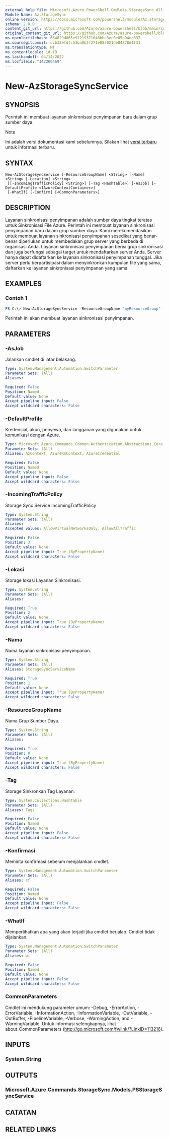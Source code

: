 ```yaml
---
external help file: Microsoft.Azure.PowerShell.Cmdlets.StorageSync.dll-Help.xml
Module Name: Az.StorageSync
online version: https://docs.microsoft.com/powershell/module/Az.storagesync/new-Azstoragesyncservice
schema: 2.0.0
content_git_url: https://github.com/Azure/azure-powershell/blob/main/src/StorageSync/StorageSync/help/New-AzStorageSyncService.md
original_content_git_url: https://github.com/Azure/azure-powershell/blob/main/src/StorageSync/StorageSync/help/New-AzStorageSyncService.md
ms.openlocfilehash: 664829d065e91219371046bbe3ec0e85a94ec837
ms.sourcegitcommit: dcb33efdfc53ba0b2f271e883021de84878d1f31
ms.translationtype: MT
ms.contentlocale: id-ID
ms.lasthandoff: 04/14/2022
ms.locfileid: "142206469"
---
```

# New-AzStorageSyncService

## SYNOPSIS
Perintah ini membuat layanan sinkronisasi penyimpanan baru dalam grup sumber daya.

> [!NOTE]
>Ini adalah versi dokumentasi kami sebelumnya. Silakan lihat [versi terbaru](/powershell/module/az.storagesync/new-azstoragesyncservice) untuk informasi terbaru.

## SYNTAX

```
New-AzStorageSyncService [-ResourceGroupName] <String> [-Name] <String> [-Location] <String>
 [[-IncomingTrafficPolicy] <String>] [-Tag <Hashtable>] [-AsJob] [-DefaultProfile <IAzureContextContainer>]
 [-WhatIf] [-Confirm] [<CommonParameters>]
```

## DESCRIPTION
Layanan sinkronisasi penyimpanan adalah sumber daya tingkat teratas untuk Sinkronisasi File Azure. Perintah ini membuat layanan sinkronisasi penyimpanan baru dalam grup sumber daya. Kami merekomendasikan untuk membuat layanan sinkronisasi penyimpanan sesedikat yang benar-benar diperlukan untuk membedakan grup server yang berbeda di organisasi Anda. Layanan sinkronisasi penyimpanan berisi grup sinkronisasi dan juga berfungsi sebagai target untuk mendaftarkan server Anda. Server hanya dapat didaftarkan ke layanan sinkronisasi penyimpanan tunggal. Jika server perlu berpartisipasi dalam menyinkronkan kumpulan file yang sama, daftarkan ke layanan sinkronisasi penyimpanan yang sama.

## EXAMPLES

### Contoh 1
```powershell
PS C:\> New-AzStorageSyncService -ResourceGroupName "myResourceGroup" -Location "myLocation" -StorageSyncServiceName "myStorageSyncServiceName" -IncomingTrafficPolicy "AllowAllTraffic"
```

Perintah ini akan membuat layanan sinkronisasi penyimpanan.

## PARAMETERS

### -AsJob
Jalankan cmdlet di latar belakang.

```yaml
Type: System.Management.Automation.SwitchParameter
Parameter Sets: (All)
Aliases:

Required: False
Position: Named
Default value: None
Accept pipeline input: False
Accept wildcard characters: False
```

### -DefaultProfile
Kredensial, akun, penyewa, dan langganan yang digunakan untuk komunikasi dengan Azure.

```yaml
Type: Microsoft.Azure.Commands.Common.Authentication.Abstractions.Core.IAzureContextContainer
Parameter Sets: (All)
Aliases: AzContext, AzureRmContext, AzureCredential

Required: False
Position: Named
Default value: None
Accept pipeline input: False
Accept wildcard characters: False
```

### -IncomingTrafficPolicy
Storage Sync Service IncomingTrafficPolicy

```yaml
Type: System.String
Parameter Sets: (All)
Aliases:
Accepted values: AllowVirtualNetworksOnly, AllowAllTraffic

Required: False
Position: 3
Default value: None
Accept pipeline input: True (ByPropertyName)
Accept wildcard characters: False
```

### -Lokasi
Storage lokasi Layanan Sinkronisasi.

```yaml
Type: System.String
Parameter Sets: (All)
Aliases:

Required: True
Position: 2
Default value: None
Accept pipeline input: True (ByPropertyName)
Accept wildcard characters: False
```

### -Nama
Nama layanan sinkronisasi penyimpanan.

```yaml
Type: System.String
Parameter Sets: (All)
Aliases: StorageSyncServiceName

Required: True
Position: 1
Default value: None
Accept pipeline input: True (ByPropertyName)
Accept wildcard characters: False
```

### -ResourceGroupName
Nama Grup Sumber Daya.

```yaml
Type: System.String
Parameter Sets: (All)
Aliases:

Required: True
Position: 0
Default value: None
Accept pipeline input: True (ByPropertyName)
Accept wildcard characters: False
```

### -Tag
Storage Sinkronkan Tag Layanan.

```yaml
Type: System.Collections.Hashtable
Parameter Sets: (All)
Aliases: Tags

Required: False
Position: Named
Default value: None
Accept pipeline input: False
Accept wildcard characters: False
```

### -Konfirmasi
Meminta konfirmasi sebelum menjalankan cmdlet.

```yaml
Type: System.Management.Automation.SwitchParameter
Parameter Sets: (All)
Aliases: cf

Required: False
Position: Named
Default value: None
Accept pipeline input: False
Accept wildcard characters: False
```

### -WhatIf
Memperlihatkan apa yang akan terjadi jika cmdlet berjalan. Cmdlet tidak dijalankan.

```yaml
Type: System.Management.Automation.SwitchParameter
Parameter Sets: (All)
Aliases: wi

Required: False
Position: Named
Default value: None
Accept pipeline input: False
Accept wildcard characters: False
```

### CommonParameters
Cmdlet ini mendukung parameter umum: -Debug, -ErrorAction, -ErrorVariable, -InformationAction, -InformationVariable, -OutVariable, -OutBuffer, -PipelineVariable, -Verbose, -WarningAction, and -WarningVariable. Untuk informasi selengkapnya, lihat about_CommonParameters (http://go.microsoft.com/fwlink/?LinkID=113216).

## INPUTS

### System.String

## OUTPUTS

### Microsoft.Azure.Commands.StorageSync.Models.PSStorageSyncService

## CATATAN

## RELATED LINKS
